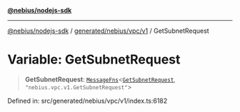 [**@nebius/nodejs-sdk**](../../../../../README.md)

---

[@nebius/nodejs-sdk](../../../../../README.md) / [generated/nebius/vpc/v1](../README.md) / GetSubnetRequest

# Variable: GetSubnetRequest

> **GetSubnetRequest**: [`MessageFns`](../../../../../runtime/protos/core/interfaces/MessageFns.md)\<[`GetSubnetRequest`](../interfaces/GetSubnetRequest.md), `"nebius.vpc.v1.GetSubnetRequest"`\>

Defined in: src/generated/nebius/vpc/v1/index.ts:6182
